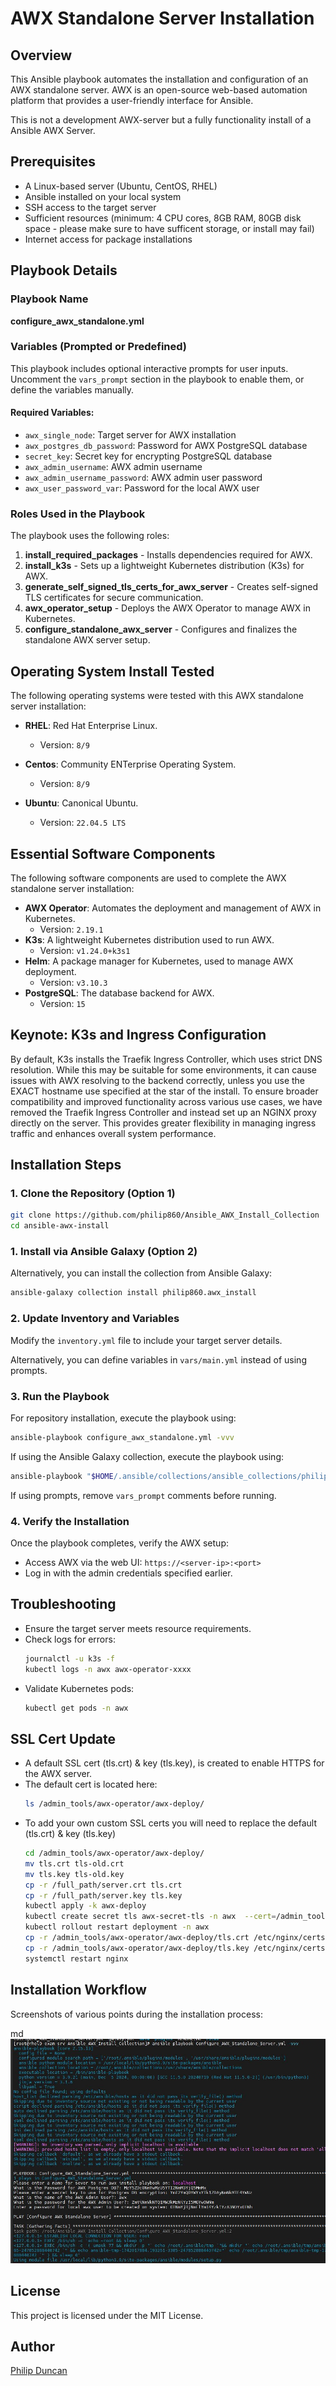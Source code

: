 # AWX Standalone Server Installation

## Overview
This Ansible playbook automates the installation and configuration of an AWX standalone server. AWX is an open-source web-based automation platform that provides a user-friendly interface for Ansible.

This is not a development AWX-server but a fully functionality install of a Ansible AWX Server.

## Prerequisites

- A Linux-based server (Ubuntu, CentOS, RHEL)
- Ansible installed on your local system
- SSH access to the target server
- Sufficient resources (minimum: 4 CPU cores, 8GB RAM, 80GB disk space - please make sure to have sufficent storage, or install may fail)
- Internet access for package installations

## Playbook Details

### Playbook Name

**configure_awx_standalone.yml**

### Variables (Prompted or Predefined)

This playbook includes optional interactive prompts for user inputs. Uncomment the `vars_prompt` section in the playbook to enable them, or define the variables manually.

#### Required Variables:
- `awx_single_node`: Target server for AWX installation
- `awx_postgres_db_password`: Password for AWX PostgreSQL database
- `secret_key`: Secret key for encrypting PostgreSQL database
- `awx_admin_username`: AWX admin username
- `awx_admin_username_password`: AWX admin user password
- `awx_user_password_var`: Password for the local AWX user

### Roles Used in the Playbook

The playbook uses the following roles:

1. **install_required_packages** - Installs dependencies required for AWX.
2. **install_k3s** - Sets up a lightweight Kubernetes distribution (K3s) for AWX.
3. **generate_self_signed_tls_certs_for_awx_server** - Creates self-signed TLS certificates for secure communication.
4. **awx_operator_setup** - Deploys the AWX Operator to manage AWX in Kubernetes.
5. **configure_standalone_awx_server** - Configures and finalizes the standalone AWX server setup.

## Operating System Install Tested

The following operating systems were tested with this AWX standalone server installation:

- **RHEL**: Red Hat Enterprise Linux.
  - Version: `8/9`

- **Centos**: Community ENTerprise Operating System.
  - Version: `8/9`

- **Ubuntu**: Canonical Ubuntu.
  - Version: `22.04.5 LTS`



## Essential Software Components

The following software components are used to complete the AWX standalone server installation:

- **AWX Operator**: Automates the deployment and management of AWX in Kubernetes.
  - Version: `2.19.1`
- **K3s**: A lightweight Kubernetes distribution used to run AWX.
  - Version: `v1.24.0+k3s1`
- **Helm**: A package manager for Kubernetes, used to manage AWX deployment.
  - Version: `v3.10.3`
- **PostgreSQL**: The database backend for AWX.
  - Version: `15`

## Keynote: K3s and Ingress Configuration

By default, K3s installs the Traefik Ingress Controller, which uses strict DNS resolution. While this may be suitable for some environments, it can cause issues with AWX resolving to the backend correctly, unless you use the EXACT hostname use specified at the star of the install. To ensure broader compatibility and improved functionality across various use cases, we have removed the Traefik Ingress Controller and instead set up an NGINX proxy directly on the server. This provides greater flexibility in managing ingress traffic and enhances overall system performance.

## Installation Steps

### 1. Clone the Repository (Option 1)

```sh
git clone https://github.com/philip860/Ansible_AWX_Install_Collection
cd ansible-awx-install
```

### 1. Install via Ansible Galaxy (Option 2)

Alternatively, you can install the collection from Ansible Galaxy:

```sh
ansible-galaxy collection install philip860.awx_install
```

### 2. Update Inventory and Variables

Modify the `inventory.yml` file to include your target server details.

Alternatively, you can define variables in `vars/main.yml` instead of using prompts.

### 3. Run the Playbook

For repository installation, execute the playbook using:

```sh
ansible-playbook configure_awx_standalone.yml -vvv
```

If using the Ansible Galaxy collection, execute the playbook using:

```sh
ansible-playbook "$HOME/.ansible/collections/ansible_collections/philip860/awx_install/Configure_AWX_Standalone_Server.yml" -vvv
```

If using prompts, remove `vars_prompt` comments before running.

### 4. Verify the Installation

Once the playbook completes, verify the AWX setup:

- Access AWX via the web UI: `https://<server-ip>:<port>`
- Log in with the admin credentials specified earlier.

## Troubleshooting

- Ensure the target server meets resource requirements.
- Check logs for errors:
  ```sh
  journalctl -u k3s -f
  kubectl logs -n awx awx-operator-xxxx
  ```
- Validate Kubernetes pods:
  ```sh
  kubectl get pods -n awx
  ```



## SSL Cert Update

- A default SSL cert (tls.crt) & key (tls.key), is created to enable HTTPS for the AWX server.
- The default cert is located here:
  ```sh
  ls /admin_tools/awx-operator/awx-deploy/
  ```
- To add your own custom SSL certs you will need to replace the default (tls.crt) & key (tls.key)
  ```sh
  cd /admin_tools/awx-operator/awx-deploy/
  mv tls.crt tls-old.crt
  mv tls.key tls-old.key 
  cp -r /full_path/server.crt tls.crt
  cp -r /full_path/server.key tls.key
  kubectl apply -k awx-deploy
  kubectl create secret tls awx-secret-tls -n awx  --cert=/admin_tools/awx-operator/awx-deploy/tls.crt --key=/admin_tools/awx-operator/awx-deploy/tls.key  --dry-run=client -o yaml | kubectl apply -f - 
  kubectl rollout restart deployment -n awx
  cp -r /admin_tools/awx-operator/awx-deploy/tls.crt /etc/nginx/certs/server.crt
  cp -r /admin_tools/awx-operator/awx-deploy/tls.key /etc/nginx/certs/server.key
  systemctl restart nginx
  ```

## Installation Workflow

Screenshots of various points during the installation process:

md
![Initial variable prompts](./screenshots/AWX-Server-Install.JPG)


## License
This project is licensed under the MIT License.

## Author
[Philip Duncan](https://github.com/philip860/)

